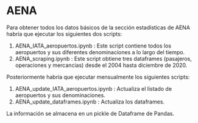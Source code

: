 # AENA

Para obtener todos los datos básicos de la sección estadísticas de AENA habría que ejecutar los siguientes dos scripts:

1) AENA_IATA_aeropuertos.ipynb : Este script contiene todos los aeropuertos y sus diferentes denominaciones a lo largo del tiempo.
2) AENA_scraping.ipynb : Este script obtiene tres dataframes (pasajeros, operaciones y mercancias) desde el 2004 hasta diciembre de 2020.

Posteriormente habría que ejecutar mensualmente los siguientes scripts:
1) AENA_update_IATA_aeropuertos.ipynb : Actualiza el listado de aeropuertos y sus denominaciones.
2) AENA_update_dataframes.ipynb : Actualiza los dataframes.

La información se almacena en un pickle de Dataframe de Pandas.

